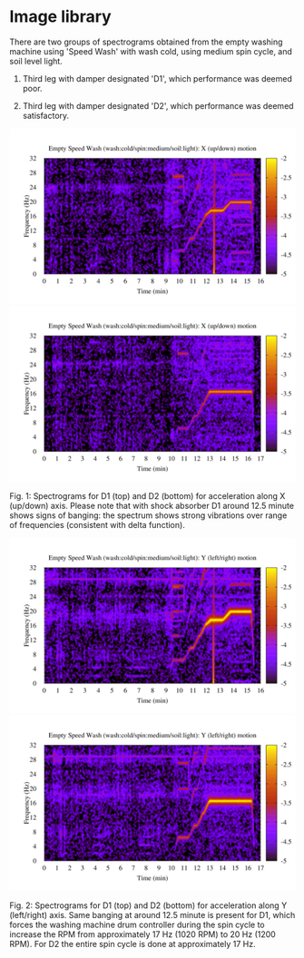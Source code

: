 # Image library

There are two groups of spectrograms obtained from the empty washing machine
using 'Speed Wash' with wash cold, using medium spin cycle, and soil level light.

1. Third leg with damper designated 'D1', which performance was deemed poor.

2. Third leg with damper designated 'D2', which performance was deemed satisfactory.



![image1](https://github.com/mkostrun/vibrometer/blob/master/art/lg-d1-201901120934-ch1.png?raw=true)
![image1](https://github.com/mkostrun/vibrometer/blob/master/art/lg-d2-201901121137-ch1.png?raw=true)

Fig. 1: Spectrograms for D1 (top) and D2 (bottom) for acceleration along X (up/down)
axis. Please note that with shock absorber D1 around 12.5 minute shows signs of banging:
the spectrum shows strong vibrations over range of frequencies (consistent with delta function).


![image1](https://github.com/mkostrun/vibrometer/blob/master/art/lg-d1-201901120934-ch2.png?raw=true)
![image1](https://github.com/mkostrun/vibrometer/blob/master/art/lg-d2-201901121137-ch2.png?raw=true)

Fig. 2: Spectrograms for D1 (top) and D2 (bottom) for acceleration along Y (left/right)
axis. Same banging at around 12.5 minute is present for D1, which forces the washing machine
drum controller during the spin cycle to increase the RPM from
approximately 17 Hz (1020 RPM) to 20 Hz (1200 RPM).
For D2 the entire spin cycle is done at approximately 17 Hz.